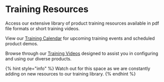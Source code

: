 # Training Resources

Access our extensive library of product training resources available in pdf file formats or short training videos.

View our [Training Calendar](training-calendar.md) for upcoming training events and scheduled product demos.

Browse through our [Training Videos](training-videos.md) designed to assist you in configuring and using our diverse products.

{% hint style="info" %}
Watch out for this space as we are constantly adding on new resources to our training library.
{% endhint %}

